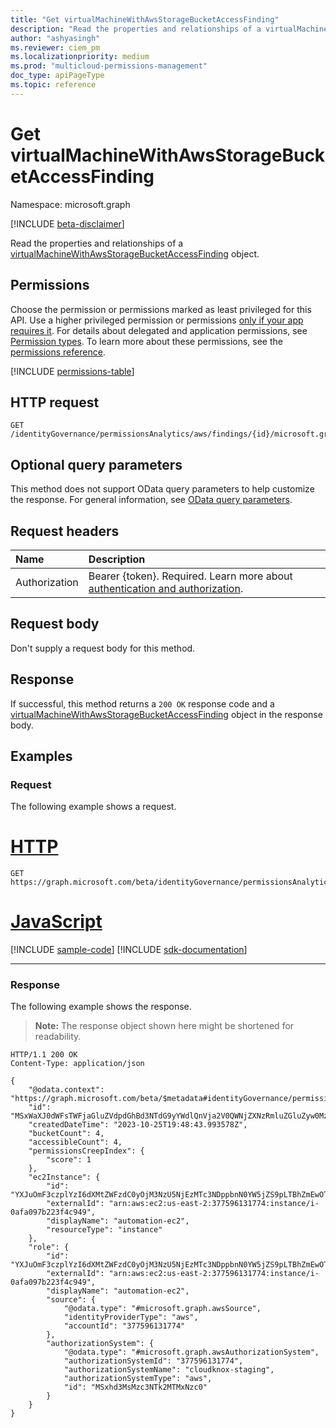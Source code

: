 ```yaml
---
title: "Get virtualMachineWithAwsStorageBucketAccessFinding"
description: "Read the properties and relationships of a virtualMachineWithAwsStorageBucketAccessFinding object."
author: "ashyasingh"
ms.reviewer: ciem_pm
ms.localizationpriority: medium
ms.prod: "multicloud-permissions-management"
doc_type: apiPageType
ms.topic: reference
---
```


# Get virtualMachineWithAwsStorageBucketAccessFinding
Namespace: microsoft.graph

[!INCLUDE [beta-disclaimer](../../includes/beta-disclaimer.md)]

Read the properties and relationships of a [virtualMachineWithAwsStorageBucketAccessFinding](../resources/virtualmachinewithawsstoragebucketaccessfinding.md) object.

## Permissions
Choose the permission or permissions marked as least privileged for this API. Use a higher privileged permission or permissions [only if your app requires it](/graph/permissions-overview#best-practices-for-using-microsoft-graph-permissions). For details about delegated and application permissions, see [Permission types](/graph/permissions-overview#permission-types). To learn more about these permissions, see the [permissions reference](/graph/permissions-reference).

<!-- { "blockType": "permissions", "name": "virtualmachinewithawsstoragebucketaccessfinding_get" } -->
[!INCLUDE [permissions-table](../includes/permissions/virtualmachinewithawsstoragebucketaccessfinding-get-permissions.md)]

## HTTP request

<!-- {
  "blockType": "ignored"
}
-->
``` http
GET /identityGovernance/permissionsAnalytics/aws/findings/{id}/microsoft.graph.virtualMachineWithAwsStorageBucketAccessFinding
```

## Optional query parameters
This method does not support OData query parameters to help customize the response. For general information, see [OData query parameters](/graph/query-parameters).

## Request headers
|Name|Description|
|:---|:---|
|Authorization|Bearer {token}. Required. Learn more about [authentication and authorization](/graph/auth/auth-concepts).|

## Request body
Don't supply a request body for this method.

## Response

If successful, this method returns a `200 OK` response code and a [virtualMachineWithAwsStorageBucketAccessFinding](../resources/virtualmachinewithawsstoragebucketaccessfinding.md) object in the response body.

## Examples

### Request
The following example shows a request.
# [HTTP](#tab/http)
<!-- {
  "blockType": "request",
  "name": "get_virtualmachinewithawsstoragebucketaccessfinding"
}
-->
``` http
GET https://graph.microsoft.com/beta/identityGovernance/permissionsAnalytics/aws/findings/MSxWaXJ0dWFsTWFjaGluZVdpdGhBd3NTdG9yYWdlQnVja2V0QWNjZXNzRmluZGluZyw0MzUwMg/microsoft.graph.virtualMachineWithAwsStorageBucketAccessFinding
```

# [JavaScript](#tab/javascript)
[!INCLUDE [sample-code](../includes/snippets/javascript/get-virtualmachinewithawsstoragebucketaccessfinding-javascript-snippets.md)]
[!INCLUDE [sdk-documentation](../includes/snippets/snippets-sdk-documentation-link.md)]

---

### Response
The following example shows the response.
>**Note:** The response object shown here might be shortened for readability.
<!-- {
  "blockType": "response",
  "truncated": true,
  "@odata.type": "microsoft.graph.virtualMachineWithAwsStorageBucketAccessFinding"
}
-->
``` http
HTTP/1.1 200 OK
Content-Type: application/json

{
    "@odata.context": "https://graph.microsoft.com/beta/$metadata#identityGovernance/permissionsAnalytics/aws/findings/microsoft.graph.virtualMachineWithAwsStorageBucketAccessFinding/$entity",
    "id": "MSxWaXJ0dWFsTWFjaGluZVdpdGhBd3NTdG9yYWdlQnVja2V0QWNjZXNzRmluZGluZyw0MzUwMg",
    "createdDateTime": "2023-10-25T19:48:43.993578Z",
    "bucketCount": 4,
    "accessibleCount": 4,
    "permissionsCreepIndex": {
        "score": 1
    },
    "ec2Instance": {
        "id": "YXJuOmF3czplYzI6dXMtZWFzdC0yOjM3NzU5NjEzMTc3NDppbnN0YW5jZS9pLTBhZmEwOTdiMjIzZjRjOTQ5",
        "externalId": "arn:aws:ec2:us-east-2:377596131774:instance/i-0afa097b223f4c949",
        "displayName": "automation-ec2",
        "resourceType": "instance"
    },
    "role": {
        "id": "YXJuOmF3czplYzI6dXMtZWFzdC0yOjM3NzU5NjEzMTc3NDppbnN0YW5jZS9pLTBhZmEwOTdiMjIzZjRjOTQ5",
        "externalId": "arn:aws:ec2:us-east-2:377596131774:instance/i-0afa097b223f4c949",
        "displayName": "automation-ec2",
        "source": {
            "@odata.type": "#microsoft.graph.awsSource",
            "identityProviderType": "aws",
            "accountId": "377596131774"
        },
        "authorizationSystem": {
            "@odata.type": "#microsoft.graph.awsAuthorizationSystem",
            "authorizationSystemId": "377596131774",
            "authorizationSystemName": "cloudknox-staging",
            "authorizationSystemType": "aws",
            "id": "MSxhd3MsMzc3NTk2MTMxNzc0"
        }
    }
}
```

